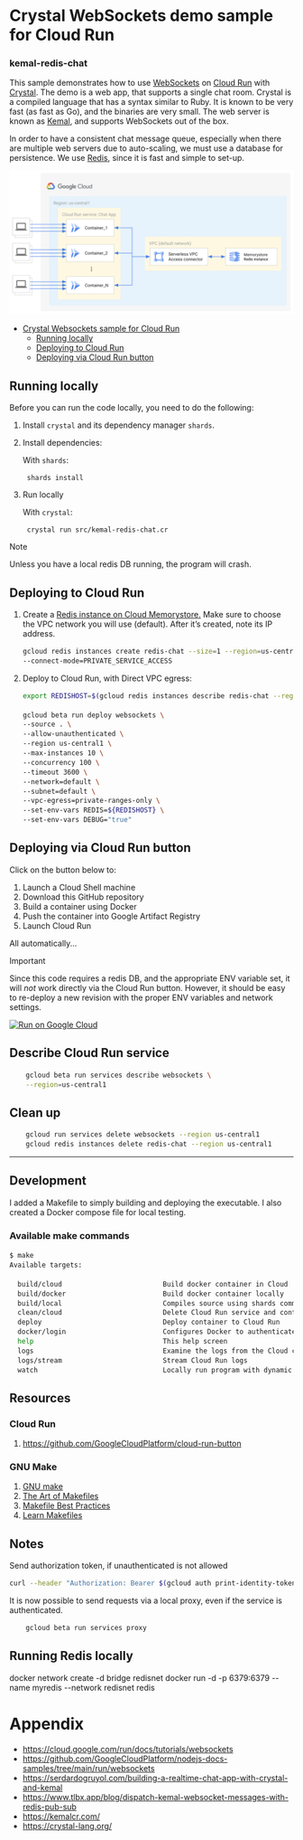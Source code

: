 # Crystal WebSockets demo sample for Cloud Run
### kemal-redis-chat

This sample demonstrates how to use [WebSockets](https://en.wikipedia.org/wiki/WebSocket)
on [Cloud Run](https://cloud.google.com/run/docs/overview/what-is-cloud-run) with [Crystal](https://crystal-lang.org/). 
The demo is a web app, that supports a single chat room.
Crystal is a compiled language that has a syntax similar to Ruby.
It is known to be very fast (as fast as Go), and the binaries are very small.
The web server is known as [Kemal](https://kemalcr.com/), and supports
WebSockets out of the box.

In order to have a consistent chat message queue, especially when there are
multiple web servers due to auto-scaling, we must use a database for
persistence.  We use [Redis](https://redis.com/), since it is fast and
simple to set-up.

![Architecture diagram](./websocket-redis-architecture.png)

- [Crystal Websockets sample for Cloud Run](#kemal-redis-chat)
  - [Running locally](#running-locally)
  - [Deploying to Cloud Run](#deploying-to-cloud-run)
  - [Deploying via Cloud Run button](#deploying-via-cloud-run-button)

## Running locally

Before you can run the code locally, you need to do the following:

1. Install `crystal` and its dependency manager `shards`.
2. Install dependencies:

    With `shards`:

        shards install

3. Run locally

    With `crystal`:

        crystal run src/kemal-redis-chat.cr

> [!NOTE]
> Unless you have a local redis DB running, the program will crash.

## Deploying to Cloud Run

1. Create a [Redis instance on Cloud Memorystore.](https://cloud.google.com/memorystore/docs/redis/creating-managing-instances) Make sure to choose the VPC network you will use (default). After it’s created, note its IP address.

    ```bash
    gcloud redis instances create redis-chat --size=1 --region=us-central1 \
    --connect-mode=PRIVATE_SERVICE_ACCESS
    ```
    
2. Deploy to Cloud Run, with Direct VPC egress:

    ```bash
    export REDISHOST=$(gcloud redis instances describe redis-chat --region us-central1 --format "value(host)")

    gcloud beta run deploy websockets \
    --source . \
    --allow-unauthenticated \
    --region us-central1 \
    --max-instances 10 \
    --concurrency 100 \
    --timeout 3600 \
    --network=default \
    --subnet=default \
    --vpc-egress=private-ranges-only \
    --set-env-vars REDIS=${REDISHOST} \
    --set-env-vars DEBUG="true"
    ```
    
## Deploying via Cloud Run button
Click on the button below to:
1. Launch a Cloud Shell machine
2. Download this GitHub repository
3. Build a container using Docker
4. Push the container into Google Artifact Registry
5. Launch Cloud Run

All automatically...
> [!IMPORTANT]
> Since this code requires a redis DB, and the appropriate
> ENV variable set, it will *not* work directly via the Cloud Run button.
> However, it should be easy to re-deploy a new revision with the
> proper ENV variables and network settings.

[![Run on Google Cloud](https://deploy.cloud.run/button.svg)](https://deploy.cloud.run)


## Describe Cloud Run service

```bash
    gcloud beta run services describe websockets \
    --region=us-central1
```

## Clean up

``` bash
    gcloud run services delete websockets --region us-central1
    gcloud redis instances delete redis-chat --region us-central1
```

---

## Development
I added a Makefile to simply building and deploying
the executable. I also created a Docker compose file for local testing.

### Available make commands
``` bash
$ make
Available targets:

  build/cloud                         Build docker container in Cloud
  build/docker                        Build docker container locally
  build/local                         Compiles source using shards command
  clean/cloud                         Delete Cloud Run service and container
  deploy                              Deploy container to Cloud Run
  docker/login                        Configures Docker to authenticate to GCR
  help                                This help screen
  logs                                Examine the logs from the Cloud container
  logs/stream                         Stream Cloud Run logs
  watch                               Locally run program with dynamic recompile
```

## Resources
### Cloud Run
1. https://github.com/GoogleCloudPlatform/cloud-run-button

### GNU Make
1. [GNU make](https://www.gnu.org/software/make/manual/make.html)
2. [The Art of Makefiles](https://levelup.gitconnected.com/the-art-of-makefiles-a-technical-guide-to-automated-building-6bb43fefe1ed)
3. [Makefile Best Practices](https://docs.cloudposse.com/reference/best-practices/make-best-practices/)
4. [Learn Makefiles](https://makefiletutorial.com/)

## Notes
Send authorization token, if unauthenticated is not allowed
``` bash
curl --header "Authorization: Bearer $(gcloud auth print-identity-token)" [URL]
```

It is now possible to send requests via a local proxy, even if the service is authenticated.

``` bash
    gcloud beta run services proxy
```

## Running Redis locally
docker network create -d bridge redisnet
docker run -d -p 6379:6379 --name myredis --network redisnet redis

# Appendix
- https://cloud.google.com/run/docs/tutorials/websockets
- https://github.com/GoogleCloudPlatform/nodejs-docs-samples/tree/main/run/websockets
- https://serdardogruyol.com/building-a-realtime-chat-app-with-crystal-and-kemal
- https://www.tlbx.app/blog/dispatch-kemal-websocket-messages-with-redis-pub-sub
- https://kemalcr.com/
- https://crystal-lang.org/
